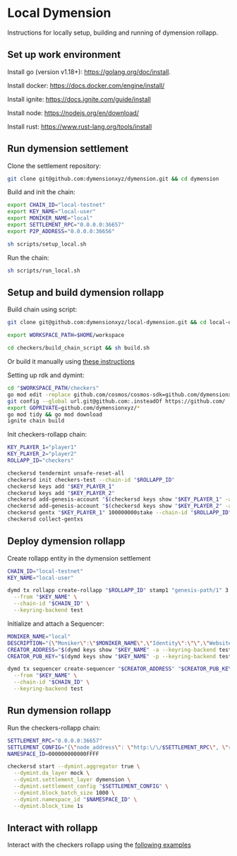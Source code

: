 # Local Dymension

Instructions for locally setup, building and running of dymension rollapp.

## Set up work environment

Install go (version v1.18+): https://golang.org/doc/install.

Install docker: https://docs.docker.com/engine/install/

Install ignite: https://docs.ignite.com/guide/install

Install node: https://nodejs.org/en/download/

Install rust: https://www.rust-lang.org/tools/install

## Run dymension settlement

Clone the settlement repository:

```sh
git clone git@github.com:dymensionxyz/dymension.git && cd dymension
```

Build and init the chain:

```sh
export CHAIN_ID="local-testnet"
export KEY_NAME="local-user"
export MONIKER_NAME="local"
export SETTLEMENT_RPC="0.0.0.0:36657"
export P2P_ADDRESS="0.0.0.0:36656"

sh scripts/setup_local.sh
```

Run the chain:

```sh
sh scripts/run_local.sh
```

## Setup and build dymension rollapp

Build chain using script:

```sh
git clone git@github.com:dymensionxyz/local-dymension.git && cd local-dymension

export WORKSPACE_PATH=$HOME/workspace

cd checkers/build_chain_script && sh build.sh
```

Or build it manually using [these instructions](/checkers/build_chain.md)

Setting up rdk and dymint:

```sh
cd "$WORKSPACE_PATH/checkers"
go mod edit -replace github.com/cosmos/cosmos-sdk=github.com/dymensionxyz/rdk@ffe24a21eca363c3b33266aaadda079c5f15d244
git config --global url.git@github.com:.insteadOf https://github.com/
export GOPRIVATE=github.com/dymensionxyz/*
go mod tidy && go mod download
ignite chain build
```

Init checkers-rollapp chain:

```sh
KEY_PLAYER_1="player1"
KEY_PLAYER_2="player2"
ROLLAPP_ID="checkers"

checkersd tendermint unsafe-reset-all
checkersd init checkers-test --chain-id "$ROLLAPP_ID"
checkersd keys add "$KEY_PLAYER_1"
checkersd keys add "$KEY_PLAYER_2"
checkersd add-genesis-account "$(checkersd keys show "$KEY_PLAYER_1" -a)" 100000000000stake
checkersd add-genesis-account "$(checkersd keys show "$KEY_PLAYER_2" -a)" 100000000000stake
checkersd gentx "$KEY_PLAYER_1" 100000000stake --chain-id "$ROLLAPP_ID"
checkersd collect-gentxs
```

## Deploy dymension rollapp

Create rollapp entity in the dymension settlement

```sh
CHAIN_ID="local-testnet"
KEY_NAME="local-user"

dymd tx rollapp create-rollapp "$ROLLAPP_ID" stamp1 "genesis-path/1" 3 100 '{"Addresses":[]}' \
  --from "$KEY_NAME" \
  --chain-id "$CHAIN_ID" \
  --keyring-backend test
```

Initialize and attach a Sequencer:

```sh
MONIKER_NAME="local"
DESCRIPTION="{\"Moniker\":\"$MONIKER_NAME\",\"Identity\":\"\",\"Website\":\"\",\"SecurityContact\":\"\",\"Details\":\"\"}";
CREATOR_ADDRESS="$(dymd keys show "$KEY_NAME" -a --keyring-backend test)"
CREATOR_PUB_KEY="$(dymd keys show "$KEY_NAME" -p --keyring-backend test)"

dymd tx sequencer create-sequencer "$CREATOR_ADDRESS" "$CREATOR_PUB_KEY" "$ROLLAPP_ID" "$DESCRIPTION" \
  --from "$KEY_NAME" \
  --chain-id "$CHAIN_ID" \
  --keyring-backend test
```

## Run dymension rollapp

Run the checkers-rollapp chain:

```sh
SETTLEMENT_RPC="0.0.0.0:36657"
SETTLEMENT_CONFIG="{\"node_address\": \"http:\/\/$SETTLEMENT_RPC\", \"rollapp_id\": \"$ROLLAPP_ID\", \"dym_account_name\": \"$KEY_NAME\", \"keyring_home_dir\": \"$HOME/dymension/\", \"keyring_backend\":\"test\"}"
NAMESPACE_ID=000000000000FFFF

checkersd start --dymint.aggregator true \
  --dymint.da_layer mock \
  --dymint.settlement_layer dymension \
  --dymint.settlement_config "$SETTLEMENT_CONFIG" \
  --dymint.block_batch_size 1000 \
  --dymint.namespace_id "$NAMESPACE_ID" \
  --dymint.block_time 1s
```

## Interact with rollapp

Interact with the checkers rollapp using the [following examples](/checkers/interaction.md)
